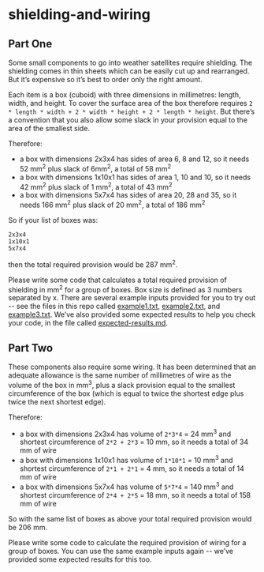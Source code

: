 # shielding-and-wiring

## Part One

Some small components to go into weather satellites require shielding.  The shielding comes in thin sheets which can be easily cut up and rearranged.  But it’s expensive so it’s best to order only the right amount.

Each item is a box (cuboid) with three dimensions in millimetres: length, width, and height.  To cover the surface area of the box therefore requires `2 * length * width + 2 * width * height + 2 * length * height`.  But there’s a convention that you also allow some slack in your provision equal to the area of the smallest side.

Therefore:
* a box with dimensions 2x3x4 has sides of area 6, 8 and 12, so it needs 52 mm<sup>2</sup> plus slack of 6mm<sup>2</sup>, a total of 58 mm<sup>2</sup>
* a box with dimensions 1x10x1 has sides of area 1, 10 and 10, so it needs 42 mm<sup>2</sup> plus slack of 1 mm<sup>2</sup>, a total of 43 mm<sup>2</sup>
* a box with dimensions 5x7x4 has sides of area 20, 28 and 35, so it needs 166 mm<sup>2</sup> plus slack of 20 mm<sup>2</sup>, a total of 186 mm<sup>2</sup>

So if your list of boxes was:

```
2x3x4
1x10x1
5x7x4
```

then the total required provision would be 287 mm<sup>2</sup>.

Please write some code that calculates a total required provision of shielding in mm<sup>2</sup> for a group of boxes.  Box size is defined as 3 numbers separated by x.  There are several example inputs provided for you to try out -- see the files in this repo called [example1.txt](example1.txt), [example2.txt](example2.txt), and [example3.txt](example3.txt). We’ve also provided some expected results to help you check your code, in the file called [expected-results.md](expected-results.md).

## Part Two

These components also require some wiring.  It has been determined that an adequate allowance is the same number of millimetres of wire as the volume of the box in mm<sup>3</sup>, plus a slack provision equal to the smallest circumference of the box (which is equal to twice the shortest edge plus twice the next shortest edge).

Therefore:
* a box with dimensions 2x3x4 has volume of `2*3*4` = 24 mm<sup>3</sup> and shortest circumference of `2*2 + 2*3` = 10 mm, so it needs a total of 34 mm of wire
* a box with dimensions 1x10x1 has volume of `1*10*1` = 10 mm<sup>3</sup> and shortest circumference of `2*1 + 2*1` = 4 mm, so it needs a total of 14 mm of wire
* a box with dimensions 5x7x4 has volume of `5*7*4` = 140 mm<sup>3</sup> and shortest circumference of `2*4 + 2*5` = 18 mm, so it needs a total of 158 mm of wire


So with the same list of boxes as above your total required provision would be 206 mm.

Please write some code to calculate the required provision of wiring for a group of boxes.  You can use the same example inputs again -- we’ve provided some expected results for this too.
